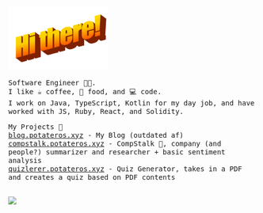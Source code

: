 <img src="https://github.com/potateros/potateros/blob/master/hithere.gif" width="200px"/>
<br>

<samp>Software Engineer 🧑‍💻.<br> 
I like ☕ coffee, 🍱 food, and 💻 code.<br>
I work on Java, TypeScript, Kotlin for my day job, and have worked with JS, Ruby, React, and Solidity.<br>
</samp>

<samp>My Projects 🔧<br>
<a href="https://blog.potateros.xyz">blog.potateros.xyz</a> - My Blog (outdated af) <br>
<a href="https://compstalk.potateros.xyz">compstalk.potateros.xyz</a> - CompStalk 🌱, company (and people?) summarizer and researcher + basic sentiment analysis <br>
<a href="https://quizlerer.potateros.xyz">quizlerer.potateros.xyz</a> - Quiz Generator, takes in a PDF and creates a quiz based on PDF contents <br>
</samp>

<br>
<img src="https://media.giphy.com/media/sIIhZliB2McAo/giphy.gif" width="40vw"/>
